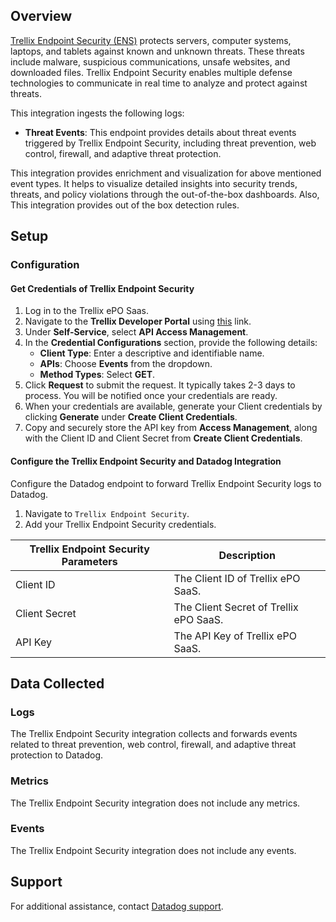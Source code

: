 ## Overview

[Trellix Endpoint Security (ENS)][1] protects servers, computer systems, laptops, and tablets against known and unknown threats. These threats include malware, suspicious communications, unsafe websites, and downloaded files. Trellix Endpoint Security enables multiple defense technologies to communicate in real time to analyze and protect against threats.

This integration ingests the following logs:

- **Threat Events**: This endpoint provides details about threat events triggered by Trellix Endpoint Security, including threat prevention, web control, firewall, and adaptive threat protection.

This integration provides enrichment and visualization for above mentioned event types. It helps to visualize detailed insights into security trends, threats, and policy violations through the out-of-the-box dashboards. Also, This integration provides out of the box detection rules.

## Setup

### Configuration

#### Get Credentials of Trellix Endpoint Security

1. Log in to the Trellix ePO Saas.
2. Navigate to the **Trellix Developer Portal** using [this][2] link.
3. Under **Self-Service**, select **API Access Management**.
4. In the **Credential Configurations** section, provide the following details:
   - **Client Type**: Enter a descriptive and identifiable name.
   - **APIs**: Choose **Events** from the dropdown.
   - **Method Types**: Select **GET**.
5. Click **Request** to submit the request. It typically takes 2-3 days to process. You will be notified once your credentials are ready.
6. When your credentials are available, generate your Client credentials by clicking **Generate** under **Create Client Credentials**.
7. Copy and securely store the API key from **Access Management**, along with the Client ID and Client Secret from **Create Client Credentials**.

#### Configure the Trellix Endpoint Security and Datadog Integration

Configure the Datadog endpoint to forward Trellix Endpoint Security logs to Datadog.

1. Navigate to `Trellix Endpoint Security`.
2. Add your Trellix Endpoint Security credentials.

| Trellix Endpoint Security Parameters | Description                            |
| ------------------------------------ | -------------------------------------- |
| Client ID                            | The Client ID of Trellix ePO SaaS.     |
| Client Secret                        | The Client Secret of Trellix ePO SaaS. |
| API Key                              | The API Key of Trellix ePO SaaS.       |

## Data Collected

### Logs

The Trellix Endpoint Security integration collects and forwards events related to threat prevention, web control, firewall, and adaptive threat protection to Datadog.

### Metrics

The Trellix Endpoint Security integration does not include any metrics.

### Events

The Trellix Endpoint Security integration does not include any events.

## Support

For additional assistance, contact [Datadog support][3].

[1]: https://www.trellix.com/products/endpoint-security/
[2]: https://developer.manage.trellix.com/mvision/selfservice/home
[3]: https://docs.datadoghq.com/help/
